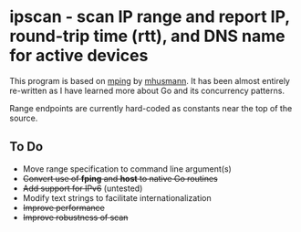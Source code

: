 # ipscan - scan IP range and report IP, round-trip time (rtt), and DNS name for active devices

This program is based on [mping](https://github.com/mhusmann/mping) by [mhusmann](https://github.com/mhusmann).
It has been almost entirely re-written as I have learned more about Go and its concurrency patterns.

Range endpoints are currently hard-coded as constants near the top of the source.

## To Do

- Move range specification to command line argument(s)
- ~~Convert use of **fping** and **host** to native Go routines~~
- ~~Add support for IPv6~~ (untested)
- Modify text strings to facilitate internationalization
- ~~Improve performance~~
- ~~Improve robustness of scan~~
